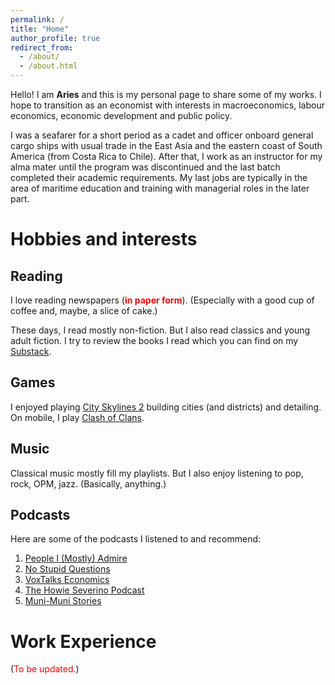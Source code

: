 ```yaml
---
permalink: /
title: "Home"
author_profile: true
redirect_from: 
  - /about/
  - /about.html
---
```


Hello! I am **Aries** and this is my personal page to share some of my works. I hope to transition as an economist with interests in macroeconomics, labour economics, economic development and public policy.

I was a seafarer for a short period as a cadet and officer onboard general cargo ships with usual trade in the East Asia and the eastern coast of South America (from Costa Rica to Chile). After that, I work as an instructor for my alma mater until the program was discontinued and the last batch completed their academic requirements. My last jobs are typically in the area of maritime education and training with managerial roles in the later part.

# Hobbies and interests

## Reading

I love reading newspapers (<span style="color:red;">**in paper form**</span>). (Especially with a good cup of coffee and, maybe, a slice of cake.) 

These days, I read mostly non-fiction. But I also read classics and young adult fiction. I try to review the books I read which you can find on my <a href="https://aeroles.substack.com/" target="_blank">Substack</a>.

## Games

I enjoyed playing <a href="https://www.paradoxinteractive.com/games/cities-skylines-ii/about" target="_blank">City Skylines 2</a> building cities (and districts) and detailing. On mobile, I play <a href="https://play.google.com/store/apps/details?id=com.supercell.clashofclans&hl=en&pli=1" target ="_blank">Clash of Clans</a>.

## Music

Classical music mostly fill my playlists. But I also enjoy listening to pop, rock, OPM, jazz. (Basically, anything.)

## Podcasts

Here are some of the podcasts I listened to and recommend:
1. <a href="https://open.spotify.com/show/4tINcXckbPUk6dsK3eQD21?si=54f1ad4e033143bd" target="_blank">People I (Mostly) Admire</a>
2. <a href="https://open.spotify.com/show/6Z49m4VQ4TfQ28Cnl42yiT?si=f61f015cd42b4889" target="_blank">No Stupid Questions</a>
3. <a href="https://open.spotify.com/show/4Gd9SbiUPhJWazNszp9izA?si=fd48a8c49d4341af" target="_blank">VoxTalks Economics</a>
4. <a href="https://open.spotify.com/show/5CDLkuKhOKtxyCurWUMZd1?si=6f96aca68a69406e" target="_blank">The Howie Severino Podcast</a>
5. <a href="https://open.spotify.com/show/5IGe8eJUebj8CMhQ3ygE8l?si=9b6dacf6ce334227" target="_blank">Muni-Muni Stories</a>

# Work Experience

(<span style="color:red;">To be updated.</span>)
